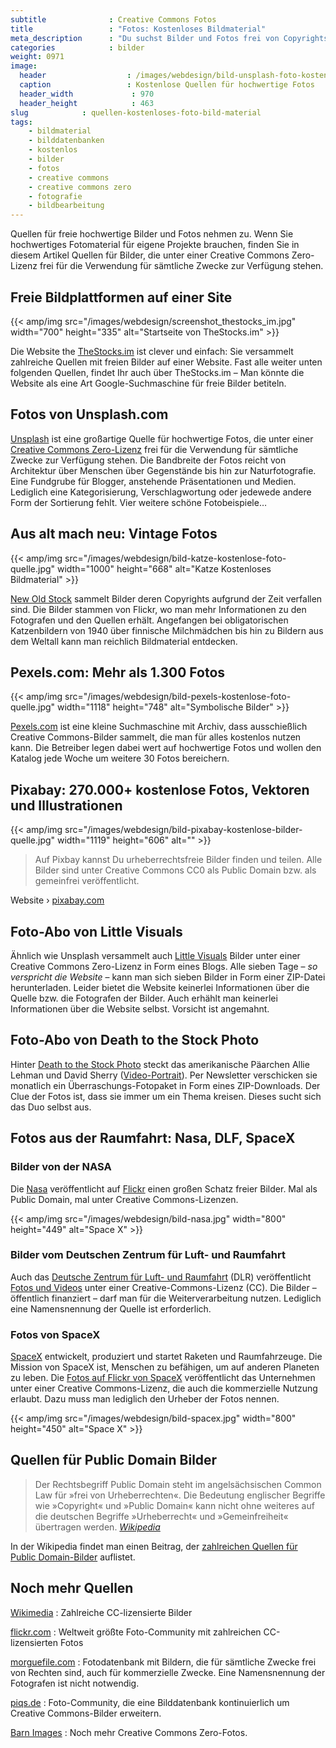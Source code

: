 ```yaml
---
subtitle              : Creative Commons Fotos
title                 : "Fotos: Kostenloses Bildmaterial"
meta_description      : "Du suchst Bilder und Fotos frei von Copyrights für die Verwendung in eigenen Projekten, wie Websites, Präsentationen,...? Diese Links helfen weiter."
categories            : bilder
weight: 0971
image:
  header                  : /images/webdesign/bild-unsplash-foto-kostenlos-quelle-970x463.jpg
  caption                 : Kostenlose Quellen für hochwertige Fotos
  header_width             : 970
  header_height            : 463
slug            : quellen-kostenloses-foto-bild-material
tags:
    - bildmaterial
    - bilddatenbanken
    - kostenlos
    - bilder
    - fotos
    - creative commons
    - creative commons zero
    - fotografie
    - bildbearbeitung
---
```

Quellen für freie hochwertige Bilder und Fotos nehmen zu. Wenn Sie hochwertiges Fotomaterial für eigene Projekte brauchen, finden Sie in diesem Artikel Quellen für Bilder, die unter einer  Creative Commons Zero-Lizenz frei für die Verwendung für sämtliche Zwecke zur Verfügung stehen.
<!--more-->

## Freie Bildplattformen auf einer Site

{{< amp/img src="/images/webdesign/screenshot_thestocks_im.jpg" width="700" height="335" alt="Startseite von TheStocks.im" >}}

Die Website the [TheStocks.im][16] ist clever und einfach: Sie versammelt zahlreiche Quellen mit freien Bilder auf einer Website. Fast alle weiter unten folgenden Quellen, findet Ihr auch über TheStocks.im – Man könnte die Website als eine Art Google-Suchmaschine für freie Bilder betiteln.

## Fotos von Unsplash.com

[Unsplash][1] ist eine großartige Quelle für hochwertige Fotos, die unter einer [Creative Commons Zero-Lizenz][2] frei für die Verwendung für sämtliche Zwecke zur Verfügung stehen. Die Bandbreite der Fotos reicht von Architektur über Menschen über Gegenstände bis hin zur Naturfotografie. Eine Fundgrube für Blogger, anstehende Präsentationen und Medien. Lediglich eine Kategorisierung, Verschlagwortung oder jedewede andere Form der Sortierung fehlt. Vier weitere schöne Fotobeispiele&#8230;

## Aus alt mach neu: Vintage Fotos

{{< amp/img src="/images/webdesign/bild-katze-kostenlose-foto-quelle.jpg" width="1000" height="668" alt="Katze Kostenloses Bildmaterial" >}}

[New Old Stock][6] sammelt Bilder deren Copyrights aufgrund der Zeit verfallen sind. Die Bilder stammen von Flickr, wo man mehr Informationen zu den Fotografen und den Quellen erhält. Angefangen bei obligatorischen Katzenbildern von 1940 über finnische Milchmädchen bis hin zu Bildern aus dem Weltall kann man reichlich Bildmaterial entdecken.

## Pexels.com: Mehr als 1.300 Fotos

{{< amp/img src="/images/webdesign/bild-pexels-kostenlose-foto-quelle.jpg" width="1118" height="748" alt="Symbolische Bilder" >}}

[Pexels.com][3] ist eine kleine Suchmaschine mit Archiv, dass ausschießlich Creative Commons-Bilder sammelt, die man für alles kostenlos nutzen kann. Die Betreiber legen dabei wert auf hochwertige Fotos und wollen den Katalog jede Woche um weitere 30 Fotos bereichern.

## Pixabay: 270.000+ kostenlose Fotos, Vektoren und Illustrationen

{{< amp/img src="/images/webdesign/bild-pixabay-kostenlose-bilder-quelle.jpg" width="1119" height="606" alt="" >}}

> Auf Pixbay kannst Du urheberrechtsfreie Bilder finden und teilen. Alle Bilder sind unter Creative Commons CC0 als Public Domain bzw. als gemeinfrei veröffentlicht.

Website › [pixabay.com][4]

## Foto-Abo von Little Visuals

Ähnlich wie Unsplash versammelt auch [Little Visuals][5] Bilder unter einer Creative Commons Zero-Lizenz in Form eines Blogs. Alle sieben Tage – *so verspricht die Website* – kann man sich sieben Bilder in Form einer ZIP-Datei herunterladen. Leider bietet die Website keinerlei Informationen über die Quelle bzw. die Fotografen der Bilder. Auch erhählt man keinerlei Informationen über die Website selbst. Vorsicht ist angemahnt.

## Foto-Abo von Death to the Stock Photo

Hinter [Death to the Stock Photo][8] steckt das amerikanische Päarchen Allie Lehman und David Sherry ([Video-Portrait][9]). Per Newsletter verschicken sie monatlich ein Überraschungs-Fotopaket in Form eines ZIP-Downloads. Der Clue der Fotos ist, dass sie immer um ein Thema kreisen. Dieses sucht sich das Duo selbst aus.

## Fotos aus der Raumfahrt: Nasa, DLF, SpaceX

### Bilder von der NASA

Die [Nasa][13] veröffentlicht auf [Flickr][12] einen großen Schatz freier Bilder. Mal als  Public Domain, mal unter Creative Commons-Lizenzen.

{{< amp/img src="/images/webdesign/bild-nasa.jpg" width="800" height="449" alt="Space X" >}}

### Bilder vom Deutschen Zentrum für Luft- und Raumfahrt

Auch das [Deutsche Zentrum für Luft- und Raumfahrt][15] (DLR) veröffentlicht [Fotos und Videos][14] unter einer Creative-Commons-Lizenz (CC). Die Bilder – öffentlich finanziert – darf man für die Weiterverarbeitung nutzen. Lediglich eine Namensnennung der Quelle ist erforderlich.

### Fotos von SpaceX

[SpaceX][10] entwickelt, produziert und startet Raketen und Raumfahrzeuge. Die Mission von SpaceX ist, Menschen zu befähigen, um auf anderen Planeten zu leben. Die [Fotos auf Flickr von SpaceX][11] veröffentlicht das Unternehmen unter einer Creative Commons-Lizenz, die auch die kommerzielle Nutzung erlaubt. Dazu muss man lediglich den Urheber der Fotos nennen.

{{< amp/img src="/images/webdesign/bild-spacex.jpg" width="800" height="450" alt="Space X" >}}





## Quellen für Public Domain Bilder

> Der Rechtsbegriff Public Domain steht im angelsächsischen Common Law für »frei von Urheberrechten«. Die Bedeutung englischer Begriffe wie »Copyright« und »Public Domain« kann nicht ohne weiteres auf die deutschen Begriffe »Urheberrecht« und »Gemeinfreiheit« übertragen werden. <cite><a href="http://de.wikipedia.org/wiki/Gemeinfreiheit#Public_Domain">Wikipedia</a></cite>

In der Wikipedia findet man einen Beitrag, der [zahlreichen Quellen für Public Domain-Bilder][7] auflistet.



## Noch mehr Quellen

[Wikimedia](http://commons.wikimedia.org/) 
:   Zahlreiche CC-lizensierte Bilder

[flickr.com](http://flickr.com/)
:   Weltweit größte Foto-Community mit zahlreichen CC-lizensierten Fotos

[morguefile.com](http://www.morguefile.com/)
:   Fotodatenbank mit Bildern, die für sämtliche Zwecke frei von Rechten sind, auch für kommerzielle Zwecke. Eine Namensnennung der Fotografen ist nicht notwendig.

[piqs.de](http://piqs.de/)
:   Foto-Community, die eine Bilddatenbank kontinuierlich um Creative Commons-Bilder erweitern.

[Barn Images](http://barnimages.com/)
:   Noch mehr Creative Commons Zero-Fotos.



 [1]: http://unsplash.com/
 [2]: http://creativecommons.org/choose/zero/?lang=de
 [3]: http://www.pexels.com/
 [4]: http://pixabay.com/
 [5]: http://littlevisuals.co/
 [6]: http://nos.twnsnd.co/
 [7]: http://en.wikipedia.org/wiki/Wikipedia:Public_domain_image_resources
 [8]: http://deathtothestockphoto.com/
 [9]: https://vimeo.com/110614005
 [10]: http://www.spacex.com/
 [11]: https://www.flickr.com/photos/spacexphotos/
 [12]: https://www.flickr.com/photos/nasacommons/
 [13]: http://www.nasa.gov/
 [14]: https://www.flickr.com/photos/dlr_de/sets/72157629481565213/
 [15]: http://dlr.de/
 [16]: http://thestocks.im/
 [17]: #
 [18]: #
 [19]: #
 [20]: # 